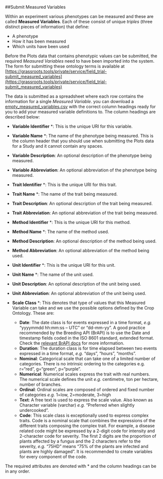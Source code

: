 ##Submit Measured Variables

Within an experiment various phenotypes can be measured and these are called **Measured Variables**. Each of these consist of unique *triples* (three distinct pieces of information) that define:

 * A phenotype
 * How it has been measured
 * Which units have been used

Before the Plots data that contains phenotypic values can be submitted, the required *Measured Variables* need to have been imported into the system. The form for submitting these ontology terms is available at [https://grassroots.tools/private/service/field_trial-submit_measured_variables](https://grassroots.tools/private/service/field_trial-submit_measured_variables)

The data is submitted as a spreadsheet where each row contains the information for a single *Measured Variable*. 
you can download a [empty_measured_variables.csv](spreadsheet) with the correct column headings ready for you to add your measured variable definitions to.
The column headings are described below: 

 * **Variable Identifier** *: This is the unique URI for this variable.
 * **Variable Name** *: The name of the phenotype being measured. This is the column header that you should use when submitting the Plots data for a Study and it cannot contain any spaces.
 * **Variable Description**: An optional description of the phenotype being measured.
 * **Variable Abbreviation**: An optional abbreviation of the phenotype being measured.
 * **Trait Identifier** *: This is the unique URI for this trait.
 * **Trait Name** *: The name of the trait being measured.
 * **Trait Description**: An optional description of the trait being measured.
 * **Trait Abbreviation**: An optional abbreviation of the trait being measured.
 * **Method Identifier** *: This is the unique URI for this method.
 * **Method Name** *: The name of the method used.
 * **Method Description**: An optional description of the method being used.
 * **Method Abbreviation**: An optional abbreviation of the method being used.
 * **Unit Identifier** *: This is the unique URI for this unit.
 * **Unit Name** *: The name of the unit used.
 * **Unit Description**: An optional description of the unit being used.
 * **Unit Abbreviation**: An optional abbreviation of the unit being used.
 * **Scale Class** *: This denotes that type of values that this Measured Variable can take and we use the possible options defined by the Crop Ontology. These are:

    * **Date**:
The date class is for events expressed in a time format, *e.g.* “yyyymmdd hh:mm:ss –
UTC” or “dd-mm-yy”. A good practice recommended by the Breeding API (BrAPI) is to
use the Date and timestamp fields coded in the ISO 8601 standard, extended format.
Check the [relevant BrAPI docs](https://github.com/plantbreeding/BrAPI/blob/brapi-V2.1/Specification/GeneralInfo/Date_Time_Encoding.md) for more information.
    * **Duration**:
    The duration class is for time elapsed between two events expressed in a time format,
   *e.g.* “days”, “hours”, “months”.
    * **Nominal**:
Categorical scale that can take one of a limited number of categories. There is no
intrinsic ordering to the categories e.g. r=“red”, g=“green”, p=“purple”.
    * **Numerical**:
Numerical scales express the trait with real numbers. The numerical scale defines the
unit *e.g.* centimetre, ton per hectare, number of branches.
    * **Ordinal**:
Ordinal scales are composed of ordered and fixed number of categories *e.g.* 1=low,
2=moderate, 3=high
    * **Text**:
A free text is used to express the scale value. Also known as Character variable
(varchar) *e.g.* “Preferred when slightly undercooked”.
    * **Code**:
This scale class is exceptionally used to express complex traits. Code is a nominal
scale that combines the expressions of the different traits composing the complex trait.
For example, a disease related code might be expressed by a 2-digit code for intensity
and 2-character code for severity. The first 2 digits are the proportion of plants affected
by a fungus and the 2 characters refer to the severity, *e.g.* “75HD” means “75% of the
plants are infected and plants are highly damaged”. It is recommended to create
variables for every component of the code.



The required attributes are denoted with * and the column headings can be in any order.


